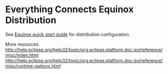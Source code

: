 Everything Connects Equinox Distribution
========================================

See [Equinox quick start guide](http://www.eclipse.org/equinox/documents/quickstart-framework.php) for distribution 
configuration.

More resources:
 http://help.eclipse.org/help32/topic/org.eclipse.platform.doc.isv/reference/misc/index.html
 http://help.eclipse.org/help32/topic/org.eclipse.platform.doc.isv/reference/misc/runtime-options.html


